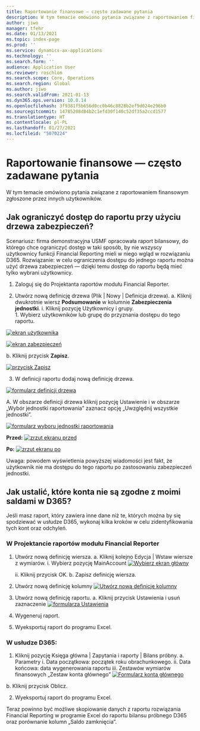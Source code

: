 ```yaml
---
title: Raportowanie finansowe — często zadawane pytania
description: W tym temacie omówiono pytania związane z raportowaniem finansowym zgłoszone przez innych użytkowników.
author: jiwo
manager: tfehr
ms.date: 01/13/2021
ms.topic: index-page
ms.prod: ''
ms.service: dynamics-ax-applications
ms.technology: ''
ms.search.form: ''
audience: Application User
ms.reviewer: roschlom
ms.search.scope: Core, Operations
ms.search.region: Global
ms.author: jiwo
ms.search.validFrom: 2021-01-13
ms.dyn365.ops.version: 10.0.14
ms.openlocfilehash: 3f9381f5b656d0cc0b46c8828b2ef9d024e296b0
ms.sourcegitcommit: 14785208d84b2c1efd30f140c52df35a2ccd1577
ms.translationtype: HT
ms.contentlocale: pl-PL
ms.lasthandoff: 01/27/2021
ms.locfileid: "5070224"
---
```

# <a name="financial-reporting-faq"></a>Raportowanie finansowe — często zadawane pytania 

W tym temacie omówiono pytania związane z raportowaniem finansowym zgłoszone przez innych użytkowników. 


## <a name="how-do-i-restrict-access-to-a-report-using-tree-security"></a>Jak ograniczyć dostęp do raportu przy użyciu drzewa zabezpieczeń?

Scenariusz: firma demonstracyjna USMF opracowała raport bilansowy, do którego chce ograniczyć dostęp w taki sposób, by nie wszyscy użytkownicy funkcji Financial Reporting mieli w niego wgląd w rozwiązaniu D365. Rozwiązanie: w celu ograniczenia dostępu do jednego raportu można użyć drzewa zabezpieczeń — dzięki temu dostęp do raportu będą mieć tylko wybrani użytkownicy. 

1.  Zaloguj się do Projektanta raportów modułu Financial Reporter.

2.  Utwórz nową definicję drzewa (Plik | Nowy | Definicja drzewa). a.    Kliknij dwukrotnie wiersz **Podsumowanie** w kolumnie **Zabezpieczenia jednostki**.
  i.    Kliknij pozycję Użytkownicy i grupy.  
          1. Wybierz użytkowników lub grupę do przyznania dostępu do tego raportu. 
          
[![ekran użytkownika](./media/FR-FAQ_users.png)](./media/FR-FAQ_users.png)

[![ekran zabezpieczeń](./media/FR-FAQ_security.jpg)](./media/FR-FAQ_security.jpg)

  b.    Kliknij przycisk **Zapisz**.
  
[![przycisk Zapisz](./media/FR-FAQ_save.png)](./media/FR-FAQ_save.png)

3.  W definicji raportu dodaj nową definicję drzewa.

[![formularz definicji drzewa](./media/FR-FAQ_tree-definition.jpg)](./media/FR-FAQ_tree-definition.jpg)

A.  W obszarze definicji drzewa kliknij pozycję Ustawienie i w obszarze „Wybór jednostki raportowania” zaznacz opcję „Uwzględnij wszystkie jednostki”.

[![formularz wyboru jednostki raportowania](./media/FR-FAQ_reporting-unit-selection.jpg)](./media/FR-FAQ_reporting-unit-selection.jpg)

**Przed:** [![zrzut ekranu przed](./media/FR-FAQ_before.png)](./media/FR-FAQ_before.png)

**Po:** [![zrzut ekranu po](./media/FR-FAQ_after.png)](./media/FR-FAQ_after.png)

Uwaga: powodem wyświetlenia powyższej wiadomości jest fakt, że użytkownik nie ma dostępu do tego raportu po zastosowaniu zabezpieczeń jednostki.



## <a name="how-do-i-determine-which-accounts-do-not-matching-my-balances-in-d365"></a>Jak ustalić, które konta nie są zgodne z moimi saldami w D365?

Jeśli masz raport, który zawiera inne dane niż te, których można by się spodziewać w usłudze D365, wykonaj kilka kroków w celu zidentyfikowania tych kont oraz odchyleń. 

### <a name="in-financial-reporter-report-designer"></a>W Projektancie raportów modułu Financial Reporter

1.  Utwórz nową definicję wiersza. a.    Kliknij kolejno Edycja | Wstaw wiersze z wymiarów. i.  Wybierz pozycję MainAccount [![Wybierz ekran główny](./media/FR-FAQ_selectmain_.png)](./media/FR-FAQ_selectmain_.png)
    
    ii. Kliknij przycisk OK. b.    Zapisz definicję wiersza.

2.  Utwórz nową definicję kolumny [![Utwórz nową definicję kolumny](./media/FR-FAQ_column.png)](./media/FR-FAQ_column.png)

3.  Utwórz nową definicję raportu. a.    Kliknij przycisk Ustawienia i usuń zaznaczenie [![formularza Ustawienia](./media/FR-FAQ_settings.png)](./media/FR-FAQ_settings.png)
   
4.  Wygeneruj raport. 

5.  Wyeksportuj raport do programu Excel.

### <a name="in-d365"></a>W usłudze D365: 
1.  Kliknij pozycję Księga główna | Zapytania i raporty | Bilans próbny. a.    Parametry i.  Data początkowa: początek roku obrachunkowego. ii. Data końcowa: data wygenerowania raportu iii.    Zestawów wymiarów finansowych „Zestaw konta głównego” [![Formularz konta głównego](./media/FR-FAQ_mainacct.png)](./media/FR-FAQ_mainacct.png)
      
  b.    Kliknij przycisk Oblicz.

2.  Wyeksportuj raport do programu Excel.

Teraz powinno być możliwe skopiowanie danych z raportu rozwiązania Financial Reporting w programie Excel do raportu bilansu próbnego D365 oraz porównanie kolumn „Saldo zamknięcia”.

